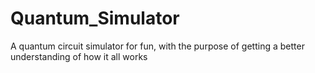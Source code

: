 # Quantum_Simulator
A quantum circuit simulator for fun, with the purpose of getting a better understanding of how it all works

